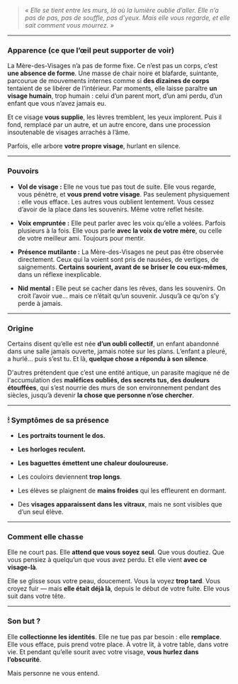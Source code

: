 

> _« Elle se tient entre les murs, là où la lumière oublie d’aller. Elle n’a pas de pas, pas de souffle, pas d’yeux. Mais elle vous regarde, et elle sait comment vous mourrez. »_

---

### Apparence (ce que l’œil peut supporter de voir)

La Mère-des-Visages n’a pas de forme fixe. Ce n’est pas un corps, c’est **une absence de forme**. Une masse de chair noire et blafarde, suintante, parcourue de mouvements internes comme si **des dizaines de corps** tentaient de se libérer de l’intérieur. Par moments, elle laisse paraître **un visage humain**, trop humain : celui d’un parent mort, d’un ami perdu, d’un enfant que vous n’avez jamais eu.

Et ce visage **vous supplie**, les lèvres tremblent, les yeux implorent. Puis il fond, remplacé par un autre, et un autre encore, dans une procession insoutenable de visages arrachés à l’âme.

Parfois, elle arbore **votre propre visage**, hurlant en silence.

---

###  Pouvoirs

- **Vol de visage :** Elle ne vous tue pas tout de suite. Elle vous regarde, vous pénètre, et **vous prend votre visage**. Pas seulement physiquement : elle vous efface. Les autres vous oublient lentement. Vous cessez d’avoir de la place dans les souvenirs. Même votre reflet hésite.
    
- **Voix empruntée :** Elle peut parler avec les voix qu’elle a volées. Parfois plusieurs à la fois. Elle vous parle **avec la voix de votre mère**, ou celle de votre meilleur ami. Toujours pour mentir.
    
- **Présence mutilante :** La Mère-des-Visages ne peut pas être observée directement. Ceux qui la voient sont pris de nausées, de vertiges, de saignements. **Certains sourient, avant de se briser le cou eux-mêmes**, dans un réflexe inexplicable.
    
- **Nid mental :** Elle peut se cacher dans les rêves, dans les souvenirs. On croit l’avoir vue… mais ce n’était qu’un souvenir. Jusqu’à ce qu’on s’y perde à jamais.
    

---

###  Origine

Certains disent qu’elle est née **d’un oubli collectif**, un enfant abandonné dans une salle jamais ouverte, jamais notée sur les plans. L’enfant a pleuré, a hurlé… puis s’est tu. Et là, **quelque chose a répondu à son silence**.

D'autres prétendent que c’est une entité antique, un parasite magique né de l'accumulation des **maléfices oubliés, des secrets tus, des douleurs étouffées**, qui s’est nourrie des murs de son environnement pendant des siècles, jusqu’à devenir **la chose que personne n’ose chercher**.

---

### 🕯 Symptômes de sa présence

- **Les portraits tournent le dos.**
    
- **Les horloges reculent.**
    
- **Les baguettes émettent une chaleur douloureuse.**
    
- Les couloirs deviennent **trop longs**.
    
- Les élèves se plaignent de **mains froides** qui les effleurent en dormant.
    
- Des **visages apparaissent dans les vitraux**, mais ne sont visibles que d’un seul élève.
    

---

###  Comment elle chasse

Elle ne court pas. Elle **attend que vous soyez seul**. Que vous doutiez. Que vous pensiez à quelqu’un que vous avez perdu. Et elle vient **avec ce visage-là**.

Elle se glisse sous votre peau, doucement. Vous la voyez **trop tard**. Vous croyez fuir — mais **elle était déjà là**, depuis le début de votre fuite. Elle vous suit dans votre tête.

---

###  Son but ?

Elle **collectionne les identités**. Elle ne tue pas par besoin : elle **remplace**. Elle vous efface, puis prend votre place. À votre lit, à votre table, dans votre vie. Et pendant qu’elle sourit avec votre visage, **vous hurlez dans l’obscurité**.

Mais personne ne vous entend.